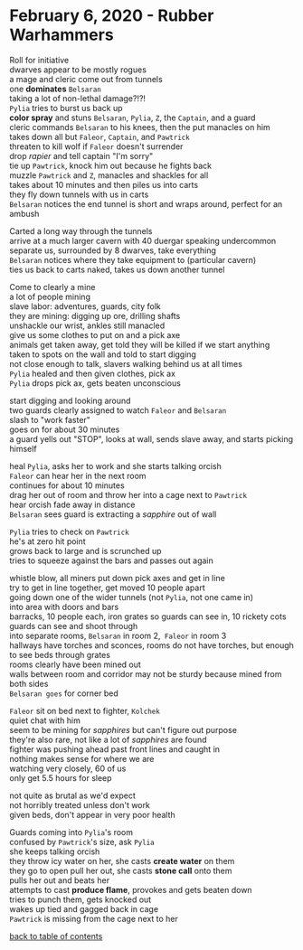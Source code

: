 # February 6, 2020 - Rubber Warhammers

Roll for initiative  
dwarves appear to be mostly rogues  
a mage and cleric come out from tunnels  
one **dominates** `Belsaran`  
taking a lot of non-lethal damage?!?!  
`Pylia` tries to burst us back up  
**color spray** and stuns `Belsaran`, `Pylia`, `Z`, the `Captain`, and a guard  
cleric commands `Belsaran` to his knees, then the put manacles on him  
takes down all but `Faleor`, `Captain`, and `Pawtrick`  
threaten to kill wolf if `Faleor` doesn't surrender  
drop _rapier_ and tell captain "I'm sorry"  
tie up `Pawtrick`, knock him out because he fights back  
muzzle `Pawtrick` and `Z`, manacles and shackles for all  
takes about 10 minutes and then piles us into carts  
they fly down tunnels with us in carts  
`Belsaran` notices the end tunnel is short and wraps around, perfect for an ambush  

Carted a long way through the tunnels  
arrive at a much larger cavern with 40 duergar speaking undercommon  
separate us, surrounded by 8 dwarves, take everything  
`Belsaran` notices where they take equipment to (particular cavern)  
ties us back to carts naked, takes us down another tunnel  

Come to clearly a mine  
a lot of people mining  
slave labor: adventures, guards, city folk  
they are mining: digging up ore, drilling shafts   
unshackle our wrist, ankles still manacled  
give us some clothes to put on and a pick axe  
animals get taken away, get told they will be killed if we start anything  
taken to spots on the wall and told to start digging  
not close enough to talk, slavers walking behind us at all times  
`Pylia` healed and then given clothes, pick ax  
`Pylia` drops pick ax, gets beaten unconscious  

start digging and looking around  
two guards clearly assigned to watch `Faleor` and `Belsaran`  
slash to "work faster"  
goes on for about 30 minutes  
a guard yells out "STOP", looks at wall, sends slave away, and starts picking himself  

heal `Pylia`, asks her to work and she starts talking orcish  
`Faleor` can hear her in the next room  
continues for about 10 minutes  
drag her out of room and throw her into a cage next to `Pawtrick`  
hear orcish fade away in distance  
`Belsaran` sees guard is extracting a _sapphire_ out of wall  

`Pylia` tries to check on `Pawtrick`  
he's at zero hit point  
grows back to large and is scrunched up  
tries to squeeze against the bars and passes out again  

whistle blow, all miners put down pick axes and get in line  
try to get in line together, get moved 10 people apart  
going down one of the wider tunnels (not `Pylia`, not one came in)  
into area with doors and bars  
barracks, 10 people each, iron grates so guards can see in, 10 rickety cots  
guards can see and shoot through  
into separate rooms, `Belsaran` in room 2,` Faleor` in room 3  
hallways have torches and sconces, rooms do not have torches, but enough to see beds through grates  
rooms clearly have been mined out  
walls between room and corridor may not be sturdy because mined from both sides  
`Belsaran goes` for corner bed  

`Faleor` sit on bed next to fighter, `Kolchek`  
quiet chat with him  
seem to be mining for _sapphires_ but can't figure out purpose  
they're also rare, not like a lot of _sapphires_ are found  
fighter was pushing ahead past front lines and caught in   
nothing makes sense for where we are  
watching very closely, 60 of us  
only get 5.5 hours for sleep  

not quite as brutal as we'd expect  
not horribly treated unless don't work  
given beds, don't appear in very poor health  

Guards coming into `Pylia`'s room  
confused by `Pawtrick`'s size, ask `Pylia`  
she keeps talking orcish  
they throw icy water on her, she casts **create water** on them  
they go to open pull her out, she casts **stone call** onto them  
pulls her out and beats her  
attempts to cast **produce flame**, provokes and gets beaten down  
tries to punch them, gets knocked out  
wakes up tied and gagged back in cage  
`Pawtrick` is missing from the cage next to her  

[back to table of contents](/sessions/README.md)

